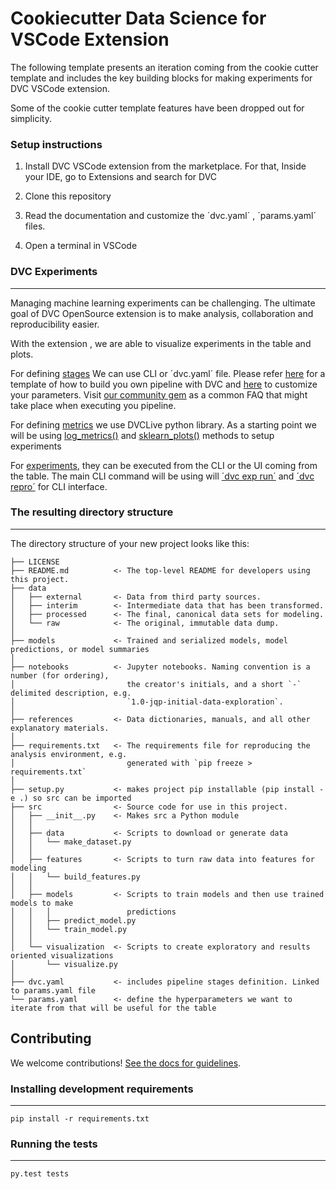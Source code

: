 # Cookiecutter Data Science for VSCode Extension

The following template presents an iteration coming from the cookie
cutter template and includes the key building blocks for making experiments
for DVC VSCode extension. 

Some of the cookie cutter template features have been dropped out for
simplicity.


### Setup instructions

1. Install DVC VSCode extension from the marketplace. For that, Inside your
IDE, go to Extensions and search for DVC
2. Clone this repository 

3. Read the documentation and customize the ´dvc.yaml´ , ´params.yaml´ files.
4. Open a terminal in VSCode


### DVC Experiments
------------

Managing machine learning experiments can be challenging. The ultimate goal
of DVC OpenSource extension is to make analysis, collaboration and reproducibility easier.

With the extension , we are able to visualize experiments in the table and plots.

For defining [stages](https://dvc.org/doc/user-guide/pipelines/defining-pipelines#defining-pipelines)
We can use CLI or ´dvc.yaml´ file. Please refer [here]() 
for a template of how to build you own pipeline with DVC and [here]() to customize your parameters. 
Visit [our community gem](https://iterative.ai/blog/august-22-community-gems#im-constructing-a-pipeline-with-several-stages-inside-the-dvcyaml-file) 
as a common FAQ that might take place when executing you pipeline.

For defining [metrics]() we use DVCLive python library. As a starting point we 
will be using [log_metrics()]() and [sklearn_plots()]() methods to setup experiments

For [experiments](), they can be executed from the CLI or the UI coming from
the table. The main CLI command will be using  will [´dvc exp run´]()
 and [´dvc repro´]() for CLI interface. 



### The resulting directory structure
------------

The directory structure of your new project looks like this: 

```
├── LICENSE
├── README.md          <- The top-level README for developers using this project.
├── data
│   ├── external       <- Data from third party sources.
│   ├── interim        <- Intermediate data that has been transformed.
│   ├── processed      <- The final, canonical data sets for modeling.
│   └── raw            <- The original, immutable data dump.
│
├── models             <- Trained and serialized models, model predictions, or model summaries
│
├── notebooks          <- Jupyter notebooks. Naming convention is a number (for ordering),
│                         the creator's initials, and a short `-` delimited description, e.g.
│                         `1.0-jqp-initial-data-exploration`.
│
├── references         <- Data dictionaries, manuals, and all other explanatory materials.
│
├── requirements.txt   <- The requirements file for reproducing the analysis environment, e.g.
│                         generated with `pip freeze > requirements.txt`
│
├── setup.py           <- makes project pip installable (pip install -e .) so src can be imported
├── src                <- Source code for use in this project.
│   ├── __init__.py    <- Makes src a Python module
│   │
│   ├── data           <- Scripts to download or generate data
│   │   └── make_dataset.py
│   │
│   ├── features       <- Scripts to turn raw data into features for modeling
│   │   └── build_features.py
│   │
│   ├── models         <- Scripts to train models and then use trained models to make
│   │   │                 predictions
│   │   ├── predict_model.py
│   │   └── train_model.py
│   │
│   └── visualization  <- Scripts to create exploratory and results oriented visualizations
│       └── visualize.py
│
├── dvc.yaml           <- includes pipeline stages definition. Linked to params.yaml file 
└── params.yaml        <- define the hyperparameters we want to iterate from that will be useful for the table

```

## Contributing

We welcome contributions! [See the docs for guidelines](https://drivendata.github.io/cookiecutter-data-science/#contributing).

### Installing development requirements
------------

    pip install -r requirements.txt

### Running the tests
------------

    py.test tests




